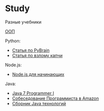 # Study
Разные учебники


[ООП](https://ru.wikibooks.org/wiki/Объектно-ориентированное_программирование)

Python:
 * [Статья по PyBrain](http://habrahabr.ru/post/148407/)
 * [Статья по взлому капчи](http://geektimes.ru/post/67194/)

Node.js:
 * [Node.js для начинающих](http://www.nodebeginner.ru/#javascript-and-nodejs)

Java:
 * [Java 7 Programmer I](https://docs.oracle.com/javase/tutorial/extra/certification/javase-7-programmer1.html)
 * [Собеседование Программиста в Amazon](https://habrahabr.ru/post/305340/)
 * [Сборник Java технологий](https://habrahabr.ru/company/luxoft/blog/280784/)
